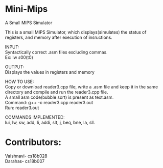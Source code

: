 # Mini-Mips
A Small MIPS Simulator

This is a small MIPS Simulator, which displays(simulates) the status of registers, and memory after execution of insructions.

INPUT:<br/>
  Syntactically correct .asm files excluding commas.<br/>
  Ex: lw $s0 0($t0)
  
OUTPUT:<br/>
  Displays the values in registers and memory
  
HOW TO USE:<br/>
  Copy or download reader3.cpp file, write a .asm file and keep it in the same directory and compile and run the reader3.cpp file.<br/>
  A small asm code(bubble sort) is present as text.asm.<br/>
  Command: g++ -o reader3.cpp reader3.out<br/>
  Run: reader3.out
  
COMMANDS IMPLEMENTED:<br/>
  lui, lw, sw, add, li, addi, slt, j, beq, bne, la, sll.<br/>
  
# Contributors:
Vaishnavi- cs18b028<br/>
Darahas- cs18b007<br/>
  
